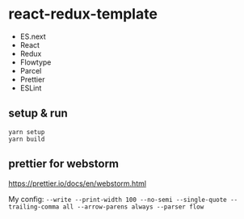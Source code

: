 # react-redux-template

- ES.next
- React
- Redux
- Flowtype
- Parcel
- Prettier
- ESLint

## setup & run

```
yarn setup
yarn build
```

## prettier for webstorm

https://prettier.io/docs/en/webstorm.html

My config: `--write --print-width 100 --no-semi --single-quote --trailing-comma all --arrow-parens always --parser flow`
